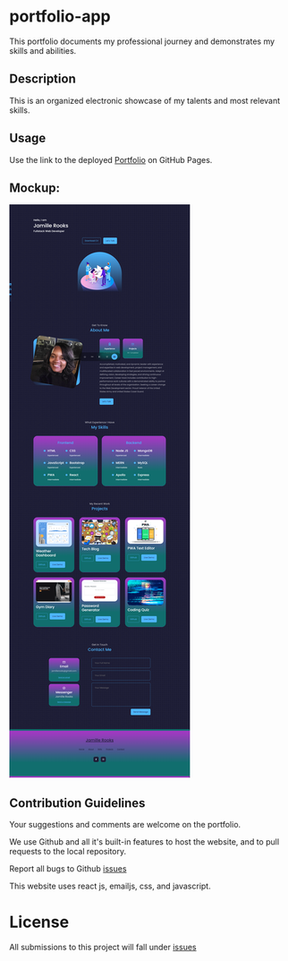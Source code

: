 # portfolio-app

This portfolio documents my professional journey and demonstrates my skills and abilities.

## Description
This is an organized electronic showcase of my talents and most relevant skills.

## Usage
Use the link to the deployed <a href="https://jamillerooks.github.io/portfolio-app/" target ="_blank">Portfolio</a> on GitHub Pages. 

## Mockup: 

<img src="./src/assets/mockup.png" alt="Mockup of portfolio website">

## Contribution Guidelines
Your suggestions and comments are welcome on the portfolio. 

We use Github and all it's built-in features to host the website, and to pull requests to the local repository.

Report all bugs to Github <a href="https://github.com/issues" target="_blank">issues</a> 

This website uses react js, emailjs, css, and javascript.

# License
All submissions to this project will fall under <a href="https://choosealicense.com/licenses/mit/" target="_blank">issues</a>